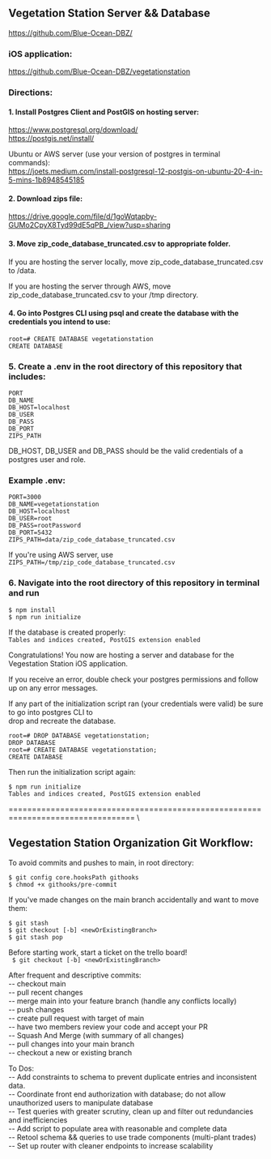## Vegetation Station Server && Database

https://github.com/Blue-Ocean-DBZ/

### iOS application:

https://github.com/Blue-Ocean-DBZ/vegetationstation

### Directions:

#### 1. Install Postgres Client and PostGIS on hosting server:

https://www.postgresql.org/download/ \
https://postgis.net/install/

Ubuntu or AWS server (use your version of postgres in terminal commands): \
https://joets.medium.com/install-postgresql-12-postgis-on-ubuntu-20-4-in-5-mins-1b8948545185

#### 2. Download zips file:

https://drive.google.com/file/d/1goWqtapby-GUMo2CpyX8Tyd99dE5qPB_/view?usp=sharing

#### 3. Move zip_code_database_truncated.csv to appropriate folder.

If you are hosting the server locally, move zip_code_database_truncated.csv to /data.

If you are hosting the server through AWS, move zip_code_database_truncated.csv to your /tmp directory.

#### 4. Go into Postgres CLI using psql and create the database with the credentials you intend to use:

```
root=# CREATE DATABASE vegetationstation
CREATE DATABASE
```

### 5. Create a .env in the root directory of this repository that includes:

```
PORT
DB_NAME
DB_HOST=localhost
DB_USER
DB_PASS
DB_PORT
ZIPS_PATH
```

DB_HOST, DB_USER and DB_PASS should be the valid credentials of a postgres user and role.

### Example .env:

```
PORT=3000
DB_NAME=vegetationstation
DB_HOST=localhost
DB_USER=root
DB_PASS=rootPassword
DB_PORT=5432
ZIPS_PATH=data/zip_code_database_truncated.csv
```

If you're using AWS server, use \
`ZIPS_PATH=/tmp/zip_code_database_truncated.csv`

### 6. Navigate into the root directory of this repository in terminal and run

```
$ npm install
$ npm run initialize
```

If the database is created properly: \
`Tables and indices created, PostGIS extension enabled`

Congratulations! You now are hosting a server and database for the Vegestation Station iOS application.

If you receive an error, double check your postgres permissions and follow up on any error messages.

If any part of the initialization script ran (your credentials were valid) be sure to go into postgres CLI to \
drop and recreate the database.

```
root=# DROP DATABASE vegetationstation;
DROP DATABASE
root=# CREATE DATABASE vegetationstation;
CREATE DATABASE
```

Then run the initialization script again:

```
$ npm run initialize
Tables and indices created, PostGIS extension enabled
```

================================================================================= \

## Vegestation Station Organization Git Workflow:

To avoid commits and pushes to main, in root directory:

```
$ git config core.hooksPath githooks
$ chmod +x githooks/pre-commit
```

If you've made changes on the main branch accidentally and want to move them:

```
$ git stash
$ git checkout [-b] <newOrExistingBranch>
$ git stash pop
```

Before starting work, start a ticket on the trello board! \
` $ git checkout [-b] <newOrExistingBranch>`

After frequent and descriptive commits: \
-- checkout main \
-- pull recent changes \
-- merge main into your feature branch (handle any conflicts locally) \
-- push changes \
-- create pull request with target of main \
-- have two members review your code and accept your PR \
-- Squash And Merge (with summary of all changes) \
-- pull changes into your main branch \
-- checkout a new or existing branch

To Dos: \
-- Add constraints to schema to prevent duplicate entries and inconsistent data. \
-- Coordinate front end authorization with database; do not allow unauthorized users to manipulate database \
-- Test queries with greater scrutiny, clean up and filter out redundancies and inefficiencies \
-- Add script to populate area with reasonable and complete data \
-- Retool schema && queries to use trade components (multi-plant trades) \
-- Set up router with cleaner endpoints to increase scalability
